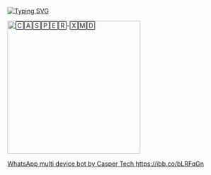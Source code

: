 
<a href="https://git.io/typing-svg"><img src="https://readme-typing-svg.demolab.com?font=Black+Ops+One&size=100&pause=900&color=1BAFBAFF&center=true&width=1100&height=150&lines=CASPER-XMD" alt="Typing SVG" /></a>
  </p>
  <a href="https://whatsapp.com/channel/0029VazABxMJZg40sEZBX242">
 <img alt="🄲🄰🅂🄿🄴🅁-🅇🄼🄳" height="300" src="https://ibb.co/bLRFqGn">
 
WhatsApp multi device bot by Casper Tech 
https://ibb.co/bLRFqGn
